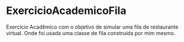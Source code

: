 # ExercicioAcademicoFila
Exercício Acadêmico com o objetivo de simular uma fila de restaurante virtual. Onde foi usada uma classe de fila construída por mim mesmo.
